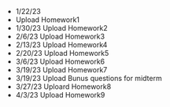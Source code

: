 - 1/22/23
- Upload Homework1
- 1/30/23 Upload Homework2
- 2/6/23 Upload Homework3
- 2/13/23 Upload Homework4
- 2/20/23 Upload Homework5
- 3/6/23 Upload Homework6
- 3/19/23 Upload Homework7
- 3/19/23 Upload Bunus questions for midterm 
- 3/27/23 Uploard Homework8
- 4/3/23 Upload Homework9
